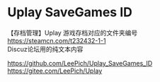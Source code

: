 # Uplay SaveGames ID
【存档管理】Uplay 游戏存档对应的文件夹编号  
https://steamcn.com/t232432-1-1  
Discuz论坛用的纯文本内容  

https://github.com/LeePich/Uplay_SaveGames_ID  
https://gitee.com/LeePich/Uplay  
